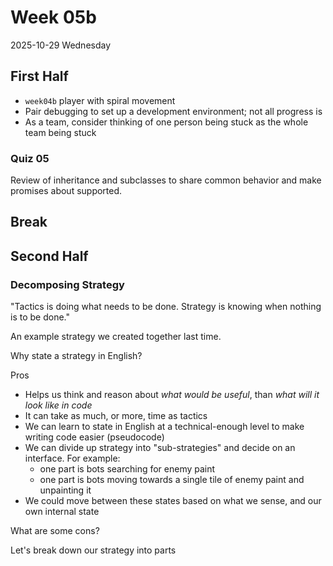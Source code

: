 # Week 05b
2025-10-29 Wednesday

## First Half

* `week04b` player with spiral movement
* Pair debugging to set up a development environment; not all progress is
* As a team, consider thinking of one person being stuck as the whole team being stuck

### Quiz 05

Review of inheritance and subclasses to share common behavior and make promises about supported.

## Break

## Second Half

### Decomposing Strategy

"Tactics is doing what needs to be done. Strategy is knowing when nothing is to be done."

An example strategy we created together last time.

Why state a strategy in English?

Pros

* Helps us think and reason about *what would be useful*,  than *what will it look like in code*
* It can take as much, or more, time as tactics
* We can learn to state in English at a technical-enough level to make writing code easier (pseudocode)
* We can divide up strategy into "sub-strategies" and decide on an interface. For example:
  * one part is bots searching for enemy paint
  * one part is bots moving towards a single tile of enemy paint and unpainting it
* We could move between these states based on what we sense, and our own internal state

What are some cons?

Let's break down our strategy into parts
